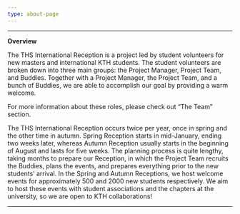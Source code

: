 ```yaml
---
type: about-page
---
```

- - -

**Overview**

The THS International Reception is a project led by student volunteers for new masters and international KTH students. The student volunteers are broken down into three main groups: the Project Manager, Project Team, and Buddies. Together with a Project Manager, the Project Team, and a bunch of Buddies, we are able to accomplish our goal by providing a warm welcome. 

 For more information about these roles, please check out “The Team” section. 

The THS International Reception occurs twice per year, once in spring and the other time in autumn. Spring Reception starts in mid-January, ending two weeks later, whereas Autumn Reception usually starts in the beginning of August and lasts for five weeks. The planning process is quite lengthy, taking months to prepare our Reception, in which the Project Team recruits the Buddies, plans the events, and prepares everything prior to the new students’ arrival. In the Spring and Autumn Receptions, we host welcome events for approximately 500 and 2000 new students respectively. We aim to host these events with student associations and the chapters at the university, so we are open to KTH collaborations! 

****
